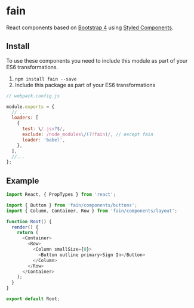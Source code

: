 # fain

React components based on [Bootstrap 4](https://v4-alpha.getbootstrap.com/) using
[Styled Components](https://github.com/styled-components/styled-components).

## Install

To use these components you need to include this module as part of your ES6 transformations.

1. `npm install fain --save`
2. Include this package as part of your ES6 transformations

```js
// webpack.config.js

module.exports = {
  // ...
  loaders: [
    {
      test: \/.jsx?$/,
      exclude: /node_modules\/(?!fain)/, // except fain
      loader: 'babel',
    },
  ],
  //...
};
```

## Example

```js
import React, { PropTypes } from 'react';

import { Button } from 'fain/components/buttons';
import { Column, Container, Row } from 'fain/components/layout';

function Root() {
  render() {
    return (
      <Container>
        <Row>
          <Column smallSize={8}>
            <Button outline primary>Sign In</Button>
          </Column>
        </Row>
      </Container>
    );
  }
}

export default Root;
```
